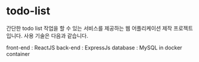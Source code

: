 # todo-list

간단한 todo list 작업을 할 수 있는 서비스를 제공하는 웹 어플리케이션 제작 프로젝트입니다.
사용 기술은 다음과 같습니다.

front-end : ReactJS
back-end : ExpressJs
database : MySQL in docker container